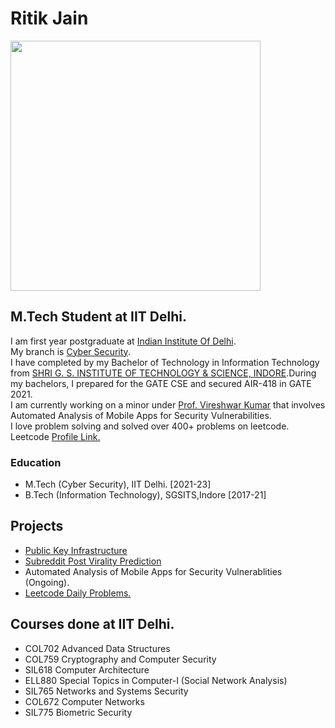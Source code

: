 # Ritik Jain


<img src="https://user-images.githubusercontent.com/39840433/156882782-8a9acb18-d977-40ba-a7ec-559d6b5d4dac.jpg" width="400">

## M.Tech Student at IIT Delhi.
I am first year postgraduate at [Indian Institute Of Delhi](https://home.iitd.ac.in/). <br/>
My branch is [Cyber Security](https://csia.iitd.ac.in/).<br/>
I have completed by my Bachelor of Technology in Information Technology from [SHRI G. S. INSTITUTE OF TECHNOLOGY & SCIENCE, INDORE](https://www.sgsits.ac.in/).During my bachelors, I prepared for the GATE CSE and secured AIR-418 in GATE 2021.<br/>
I am currently working on a minor under [Prof. Vireshwar Kumar](https://www.cse.iitd.ac.in/~viresh/) that involves Automated Analysis of Mobile Apps for Security Vulnerabilities.<br/>
I love problem solving and solved over 400+ problems on leetcode. <br/>
Leetcode [Profile Link.](https://leetcode.com/maverickgeek/)

### Education


* M.Tech (Cyber Security), IIT Delhi. [2021-23] <br/>
* B.Tech (Information Technology), SGSITS,Indore [2017-21]



###

## Projects

* [Public Key Infrastructure](https://github.com/ritikjain833/COL759_Cryptography_and_Computer_Security_IITDelhi/tree/main/assignments/assignments2)
* [Subreddit Post Virality Prediction](https://github.com/ritikjain833/SubredditPostViralityPrediction)
* Automated Analysis of Mobile Apps for Security Vulnerablities (Ongoing).
* [Leetcode Daily Problems.](https://github.com/ritikjain833/Leetcode_Solved_Problems)

## Courses done at IIT Delhi.
* COL702 Advanced Data Structures
* COL759 Cryptography and Computer Security
* SIL618 Computer Architecture
* ELL880 Special Topics in Computer-I (Social Network Analysis)
* SIL765 Networks and Systems Security
* COL672 Computer Networks
* SIL775 Biometric Security

